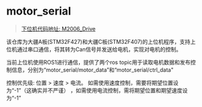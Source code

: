 # motor_serial
> [下位机代码地址: M2006_Drive](https://github.com/mzy8329/M2006_Drive "M2006_Drive")

该仓库为大疆A板(STM32F427)和大疆C板(STM32F407)的上位机程序，支持上位机通过串口通信，将其转为Can信号并发送给电机，实现对电机的控制。

当前上位机使用ROS1进行通信，提供了两个ros topic用于读取电机数据和发布控制信息，分别为“motor_serial/motor_data”和“motor_serial/ctrl_data"

控制优先级: 位置 > 速度 > 电流。 如需使用速度控制，需要将期望位置设为“-1”（这确实并不严谨） ，如需使用电流控制，需将期望位置和期望速度设为“-1”